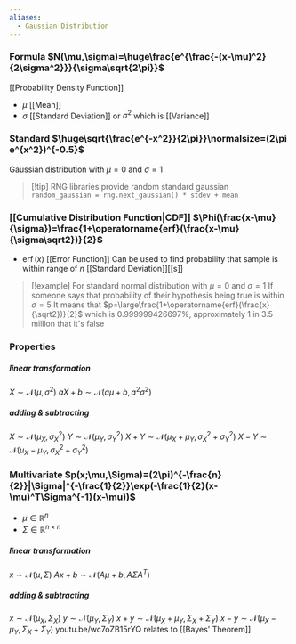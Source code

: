 ```yaml
---
aliases:
  - Gaussian Distribution
---
```

### Formula $N(\mu,\sigma)=\huge\frac{e^{\frac{-(x-\mu)^2}{2\sigma^2}}}{\sigma\sqrt{2\pi}}$
[[Probability Density Function]]
- $\mu$ [[Mean]]
- $\sigma$ [[Standard Deviation]] or $\sigma^2$ which is [[Variance]]
### Standard $\huge\sqrt{\frac{e^{-x^2}}{2\pi}}\normalsize=(2\pi e^{x^2})^{-0.5}$
Gaussian distribution with $\mu=0$ and $\sigma=1$
> [!tip] RNG libraries provide random standard gaussian
> `random_gaussian = rng.next_gaussian() * stdev + mean`
### [[Cumulative Distribution Function|CDF]] $\Phi(\frac{x-\mu}{\sigma})=\frac{1+\operatorname{erf}(\frac{x-\mu}{\sigma\sqrt2})}{2}$
- $\operatorname{erf}(x)$ [[Error Function]] 
Can be used to find probability that sample is within range of $n$ [[Standard Deviation]][[s]]
> [!example] For standard normal distribution with $\mu=0$ and $\sigma=1$
> If someone says that probability of their hypothesis being true is within $\sigma=5$
> It means that $p=\large\frac{1+\operatorname{erf}(\frac{x}{\sqrt2})}{2}$
> which is $0.999999426697\%$, approximately 1 in 3.5 million that it's false
### Properties
##### linear transformation
$X\sim\mathcal{N}(\mu,\sigma^2)$
$aX+b\sim\mathcal{N}(a\mu+b,a^2\sigma^2)$
##### adding & subtracting
$X\sim\mathcal{N}(\mu_X,\sigma_X^2)$
$Y\sim\mathcal{N}(\mu_Y,\sigma_Y^2)$
$X+Y\sim\mathcal{N}(\mu_X+\mu_Y,\sigma_X^2+\sigma_Y^2)$
$X-Y\sim\mathcal{N}(\mu_X-\mu_Y,\sigma_X^2+\sigma_Y^2)$
### Multivariate $p(x;\mu,\Sigma)=(2\pi)^{-\frac{n}{2}}|\Sigma|^{-\frac{1}{2}}\exp(-\frac{1}{2}(x-\mu)^T\Sigma^{-1}(x-\mu))$
- $\mu\in\mathbb{R}^n$ 
- $\Sigma\in\mathbb{R}^{n\times n}$
##### linear transformation
$x\sim\mathcal{N}(\mu,\Sigma)$
$Ax+b\sim\mathcal{N}(A\mu+b,A\Sigma A^T)$
##### adding & subtracting
$x\sim\mathcal{N}(\mu_X,\Sigma_X)$
$y\sim\mathcal{N}(\mu_Y,\Sigma_Y)$
$x+y\sim\mathcal{N}(\mu_X+\mu_Y,\Sigma_X+\Sigma_Y)$
$x-y\sim\mathcal{N}(\mu_X-\mu_Y,\Sigma_X+\Sigma_Y)$
youtu.be/wc7oZB15rYQ relates to [[Bayes' Theorem]]

